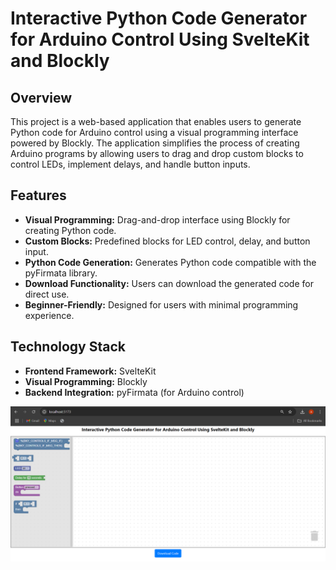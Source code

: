 # Interactive Python Code Generator for Arduino Control Using SvelteKit and Blockly

## Overview
This project is a web-based application that enables users to generate Python code for Arduino control using a visual programming interface powered by Blockly. The application simplifies the process of creating Arduino programs by allowing users to drag and drop custom blocks to control LEDs, implement delays, and handle button inputs.

## Features
- **Visual Programming:** Drag-and-drop interface using Blockly for creating Python code.
- **Custom Blocks:** Predefined blocks for LED control, delay, and button input.
- **Python Code Generation:** Generates Python code compatible with the pyFirmata library.
- **Download Functionality:** Users can download the generated code for direct use.
- **Beginner-Friendly:** Designed for users with minimal programming experience.

## Technology Stack
- **Frontend Framework:** SvelteKit
- **Visual Programming:** Blockly
- **Backend Integration:** pyFirmata (for Arduino control)

![image alt](https://github.com/Anushiya04/fossee1/blob/cd6d080e6ee459d601162d340662b10a137a9fef/blockwebpage.png)

